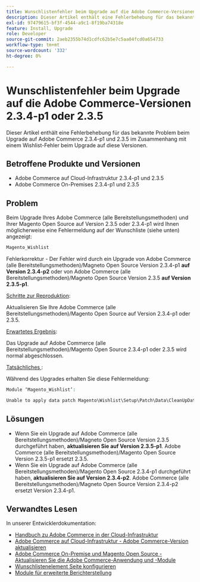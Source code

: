 ```yaml
---
title: Wunschlistenfehler beim Upgrade auf die Adobe Commerce-Versionen 2.3.4-p1 oder 2.3.5
description: Dieser Artikel enthält eine Fehlerbehebung für das bekannte Problem beim Upgrade auf Adobe Commerce 2.3.4-p1 und 2.3.5 im Zusammenhang mit einem Wishlist-Fehler beim Upgrade auf diese Versionen.
exl-id: 97479615-bf3f-4544-a9c1-8f19ba74318e
feature: Install, Upgrade
role: Developer
source-git-commit: 2aeb2355b74d1cdfc62b5e7c5aa04fcd0a654733
workflow-type: tm+mt
source-wordcount: '332'
ht-degree: 0%

---
```


# Wunschlistenfehler beim Upgrade auf die Adobe Commerce-Versionen 2.3.4-p1 oder 2.3.5

Dieser Artikel enthält eine Fehlerbehebung für das bekannte Problem beim Upgrade auf Adobe Commerce 2.3.4-p1 und 2.3.5 im Zusammenhang mit einem Wishlist-Fehler beim Upgrade auf diese Versionen.

## Betroffene Produkte und Versionen

* Adobe Commerce auf Cloud-Infrastruktur 2.3.4-p1 und 2.3.5
* Adobe Commerce On-Premises 2.3.4-p1 und 2.3.5

## Problem

Beim Upgrade Ihres Adobe Commerce (alle Bereitstellungsmethoden) und Ihrer Magento Open Source auf Version 2.3.5 oder 2.3.4-p1 wird Ihnen möglicherweise eine Fehlermeldung auf der Wunschliste (siehe unten) angezeigt:

```php
Magento_Wishlist
```

Fehlerkorrektur - Der Fehler wird durch ein Upgrade von Adobe Commerce (alle Bereitstellungsmethoden)/Magneto Open Source Version 2.3.4-p1 **auf Version 2.3.4-p2** oder von Adobe Commerce (alle Bereitstellungsmethoden)/Magneto Open Source Version 2.3.5 **auf Version 2.3.5-p1**.

<u>Schritte zur Reproduktion</u>:

Aktualisieren Sie Ihre Adobe Commerce (alle Bereitstellungsmethoden)/Magento Open Source auf Version 2.3.4-p1 oder 2.3.5.

<u>Erwartetes Ergebnis</u>:

Das Upgrade auf Adobe Commerce (alle Bereitstellungsmethoden)/Magento Open Source 2.3.4-p1 oder 2.3.5 wird normal abgeschlossen.

<u>Tatsächliches </u>:

Während des Upgrades erhalten Sie diese Fehlermeldung:

```php
Module ‘Magento_Wishlist’:

Unable to apply data patch Magento\Wishlist\Setup\Patch\Data\CleanUpData for module Magento_Wishlist. Original exception message: Unable to unserialize value. Error: Syntax error
```

## Lösungen

* Wenn Sie ein Upgrade auf Adobe Commerce (alle Bereitstellungsmethoden)/Magneto Open Source Version 2.3.5 durchgeführt haben, **aktualisieren Sie auf Version 2.3.5-p1**. Adobe Commerce (alle Bereitstellungsmethoden)/Magento Open Source Version 2.3.5-p1 ersetzt 2.3.5.
* Wenn Sie ein Upgrade auf Adobe Commerce (alle Bereitstellungsmethoden)/Magento Open Source 2.3.4-p1 durchgeführt haben, **aktualisieren Sie auf Version 2.3.4-p2**. Adobe Commerce (alle Bereitstellungsmethoden)/Magneto Open Source Version 2.3.4-p2 ersetzt Version 2.3.4-p1.

## Verwandtes Lesen

In unserer Entwicklerdokumentation:

* [Handbuch zu Adobe Commerce in der Cloud-Infrastruktur](https://experienceleague.adobe.com/de/docs/commerce-cloud-service/user-guide/overview)
* [Adobe Commerce auf Cloud-Infrastruktur - Adobe Commerce-Version aktualisieren](https://experienceleague.adobe.com/de/docs/commerce-cloud-service/user-guide/develop/upgrade/commerce-version)
* [Adobe Commerce On-Premise und Magento Open Source - Aktualisieren Sie die Adobe Commerce-Anwendung und -Module](https://experienceleague.adobe.com/de/docs/commerce-operations/upgrade-guide/overview)
* [Wunschlistenelement Seite konfigurieren](https://developer.adobe.com/commerce/frontend-core/guide/layouts/product-layouts/#wishlist-item-configure-page)
* [Module für erweiterte Berichterstellung](https://developer.adobe.com/commerce/php/development/advanced-reporting/modules/)
